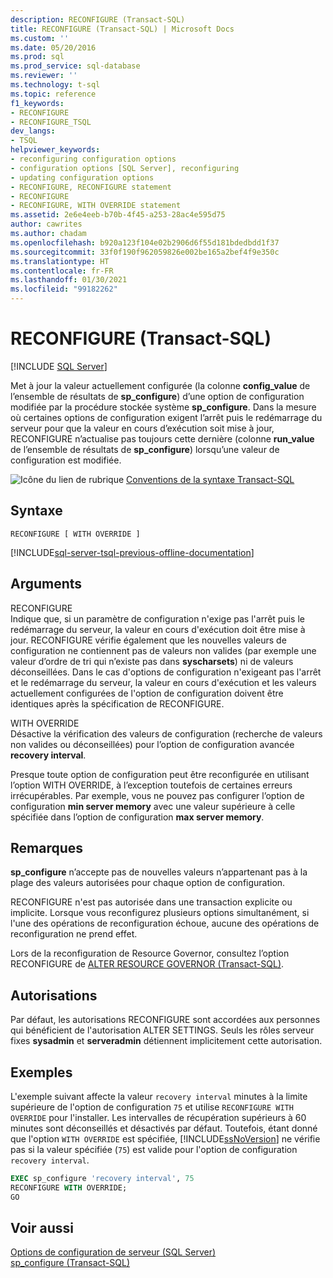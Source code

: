```yaml
---
description: RECONFIGURE (Transact-SQL)
title: RECONFIGURE (Transact-SQL) | Microsoft Docs
ms.custom: ''
ms.date: 05/20/2016
ms.prod: sql
ms.prod_service: sql-database
ms.reviewer: ''
ms.technology: t-sql
ms.topic: reference
f1_keywords:
- RECONFIGURE
- RECONFIGURE_TSQL
dev_langs:
- TSQL
helpviewer_keywords:
- reconfiguring configuration options
- configuration options [SQL Server], reconfiguring
- updating configuration options
- RECONFIGURE, RECONFIGURE statement
- RECONFIGURE
- RECONFIGURE, WITH OVERRIDE statement
ms.assetid: 2e6e4eeb-b70b-4f45-a253-28ac4e595d75
author: cawrites
ms.author: chadam
ms.openlocfilehash: b920a123f104e02b2906d6f55d181bdedbdd1f37
ms.sourcegitcommit: 33f0f190f962059826e002be165a2bef4f9e350c
ms.translationtype: HT
ms.contentlocale: fr-FR
ms.lasthandoff: 01/30/2021
ms.locfileid: "99182262"
---
```

# <a name="reconfigure-transact-sql"></a>RECONFIGURE (Transact-SQL)
[!INCLUDE [SQL Server](../../includes/applies-to-version/sqlserver.md)]

  Met à jour la valeur actuellement configurée (la colonne **config_value** de l’ensemble de résultats de **sp_configure**) d’une option de configuration modifiée par la procédure stockée système **sp_configure**. Dans la mesure où certaines options de configuration exigent l’arrêt puis le redémarrage du serveur pour que la valeur en cours d’exécution soit mise à jour, RECONFIGURE n’actualise pas toujours cette dernière (colonne **run_value** de l’ensemble de résultats de **sp_configure**) lorsqu’une valeur de configuration est modifiée.    
    
 ![Icône du lien de rubrique](../../database-engine/configure-windows/media/topic-link.gif "Icône du lien de rubrique") [Conventions de la syntaxe Transact-SQL](../../t-sql/language-elements/transact-sql-syntax-conventions-transact-sql.md)    
    
## <a name="syntax"></a>Syntaxe    
    
```syntaxsql
RECONFIGURE [ WITH OVERRIDE ]    
```    
    
[!INCLUDE[sql-server-tsql-previous-offline-documentation](../../includes/sql-server-tsql-previous-offline-documentation.md)]

## <a name="arguments"></a>Arguments
 RECONFIGURE    
 Indique que, si un paramètre de configuration n'exige pas l'arrêt puis le redémarrage du serveur, la valeur en cours d'exécution doit être mise à jour. RECONFIGURE vérifie également que les nouvelles valeurs de configuration ne contiennent pas de valeurs non valides (par exemple une valeur d’ordre de tri qui n’existe pas dans **syscharsets**) ni de valeurs déconseillées. Dans le cas d'options de configuration n'exigeant pas l'arrêt et le redémarrage du serveur, la valeur en cours d'exécution et les valeurs actuellement configurées de l'option de configuration doivent être identiques après la spécification de RECONFIGURE.    
    
 WITH OVERRIDE    
 Désactive la vérification des valeurs de configuration (recherche de valeurs non valides ou déconseillées) pour l’option de configuration avancée **recovery interval**.    
    
 Presque toute option de configuration peut être reconfigurée en utilisant l’option WITH OVERRIDE, à l’exception toutefois de certaines erreurs irrécupérables. Par exemple, vous ne pouvez pas configurer l’option de configuration **min server memory** avec une valeur supérieure à celle spécifiée dans l’option de configuration **max server memory**.
      
## <a name="remarks"></a>Remarques    
 **sp_configure** n’accepte pas de nouvelles valeurs n’appartenant pas à la plage des valeurs autorisées pour chaque option de configuration.    
    
 RECONFIGURE n'est pas autorisée dans une transaction explicite ou implicite. Lorsque vous reconfigurez plusieurs options simultanément, si l'une des opérations de reconfiguration échoue, aucune des opérations de reconfiguration ne prend effet.    
    
 Lors de la reconfiguration de Resource Governor, consultez l’option RECONFIGURE de [ALTER RESOURCE GOVERNOR &#40;Transact-SQL&#41;](../../t-sql/statements/alter-resource-governor-transact-sql.md).    
    
## <a name="permissions"></a>Autorisations    
 Par défaut, les autorisations RECONFIGURE sont accordées aux personnes qui bénéficient de l'autorisation ALTER SETTINGS. Seuls les rôles serveur fixes **sysadmin** et **serveradmin** détiennent implicitement cette autorisation.    
    
## <a name="examples"></a>Exemples    
 L'exemple suivant affecte la valeur `recovery interval` minutes à la limite supérieure de l'option de configuration `75` et utilise `RECONFIGURE WITH OVERRIDE` pour l'installer. Les intervalles de récupération supérieurs à 60 minutes sont déconseillés et désactivés par défaut. Toutefois, étant donné que l'option `WITH OVERRIDE` est spécifiée, [!INCLUDE[ssNoVersion](../../includes/ssnoversion-md.md)] ne vérifie pas si la valeur spécifiée (`75`) est valide pour l'option de configuration `recovery interval`.    
    
```sql    
EXEC sp_configure 'recovery interval', 75    
RECONFIGURE WITH OVERRIDE;    
GO    
```    
    
## <a name="see-also"></a>Voir aussi    
 [Options de configuration de serveur &#40;SQL Server&#41;](../../database-engine/configure-windows/server-configuration-options-sql-server.md)     
 [sp_configure &#40;Transact-SQL&#41;](../../relational-databases/system-stored-procedures/sp-configure-transact-sql.md)    
    
  
